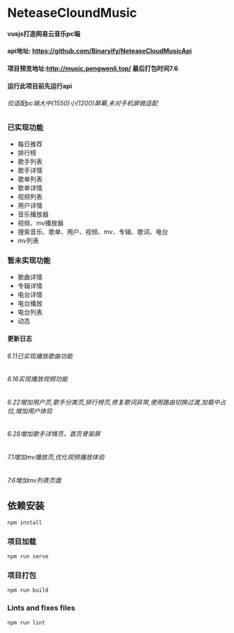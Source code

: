 # NeteaseCloundMusic
#### vusjs打造网易云音乐pc端
#### api地址: https://github.com/Binaryify/NeteaseCloudMusicApi
#### 项目预览地址:http://music.pengwenli.top/ 最后打包时间7.6
#### 运行此项目前先运行api
###### 仅适配pc端大中(1550)小(1200)屏幕,未对手机屏做适配
### 已实现功能
- 每日推荐
- 排行榜
- 歌手列表
- 歌手详情
- 歌单列表
- 歌单详情
- 视频列表
- 用户详情
- 音乐播放器
- 视频、mv播放器
- 搜索音乐、歌单、用户、视频、mv、专辑、歌词、电台
- mv列表

### 暂未实现功能
- 歌曲详情
- 专辑详情
- 电台详情
- 电台播放
- 电台列表
- 动态


#### 更新日志
###### 6.11已实现播放歌曲功能
###### 6.16实现播放视频功能
###### 6.22增加用户页,歌手分类页,排行榜页,修复歌词异常,使用路由切换过渡,加载中占位,增加用户体验
###### 6.28增加歌手详情页，首页骨架屏
###### 7.1增加mv播放页,优化视频播放体验
###### 7.6增加mv列表页面
## 依赖安装
```
npm install
```

### 项目加载
```
npm run serve
```

### 项目打包
```
npm run build
```

### Lints and fixes files
```
npm run lint
```
